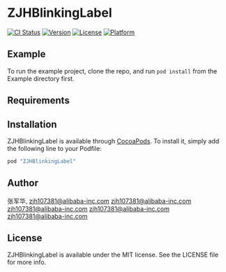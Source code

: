 # ZJHBlinkingLabel

[![CI Status](http://img.shields.io/travis/张军华/ZJHBlinkingLabel.svg?style=flat)](https://travis-ci.org/张军华/ZJHBlinkingLabel)
[![Version](https://img.shields.io/cocoapods/v/ZJHBlinkingLabel.svg?style=flat)](http://cocoapods.org/pods/ZJHBlinkingLabel)
[![License](https://img.shields.io/cocoapods/l/ZJHBlinkingLabel.svg?style=flat)](http://cocoapods.org/pods/ZJHBlinkingLabel)
[![Platform](https://img.shields.io/cocoapods/p/ZJHBlinkingLabel.svg?style=flat)](http://cocoapods.org/pods/ZJHBlinkingLabel)

## Example

To run the example project, clone the repo, and run `pod install` from the Example directory first.

## Requirements

## Installation

ZJHBlinkingLabel is available through [CocoaPods](http://cocoapods.org). To install
it, simply add the following line to your Podfile:

```ruby
pod "ZJHBlinkingLabel"
```

## Author

张军华, zjh107381@alibaba-inc.com
zjh107381@alibaba-inc.com
zjh107381@alibaba-inc.com
zjh107381@alibaba-inc.com
zjh107381@alibaba-inc.com

## License

ZJHBlinkingLabel is available under the MIT license. See the LICENSE file for more info.
